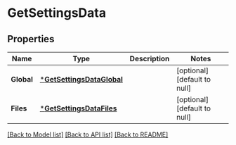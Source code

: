 # GetSettingsData

## Properties
Name | Type | Description | Notes
------------ | ------------- | ------------- | -------------
**Global** | [***GetSettingsDataGlobal**](GetSettings_data_global.md) |  | [optional] [default to null]
**Files** | [***GetSettingsDataFiles**](GetSettings_data_files.md) |  | [optional] [default to null]

[[Back to Model list]](../README.md#documentation-for-models) [[Back to API list]](../README.md#documentation-for-api-endpoints) [[Back to README]](../README.md)


